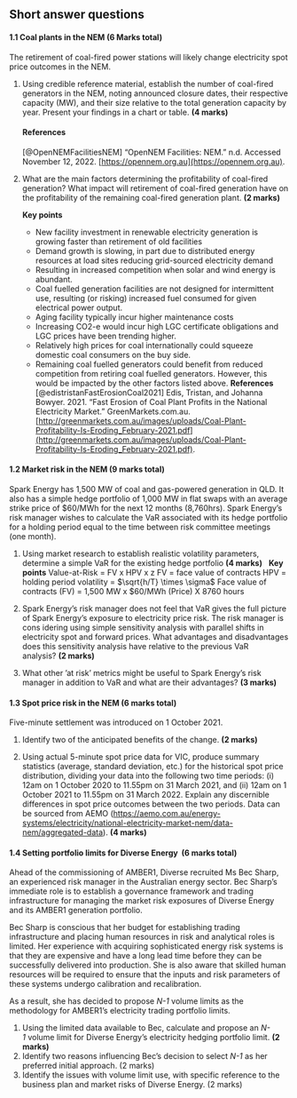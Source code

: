 ## Short answer questions
#### 1.1 Coal plants in the NEM (6 Marks total)

The retirement of coal-fired power stations will likely change electricity spot price outcomes in the NEM.     

1.  Using credible reference material, establish the number of coal-fired generators in the NEM, noting announced closure dates, their respective capacity (MW), and their size relative to the total generation capacity by year. Present your findings in a chart or table. **(4 marks)**
    #### References
    [@OpenNEMFacilitiesNEM]
    “OpenNEM Facilities: NEM.” n.d. Accessed November 12, 2022. [https://opennem.org.au](https://opennem.org.au).

2.  What are the main factors determining the profitability of coal-fired generation? What impact will retirement of coal-fired generation have on the profitability of the remaining coal-fired generation plant. **(2 marks)**

	 **Key points**
	- New facility investment in renewable electricity generation is growing faster than retirement of old facilities
	- Demand growth is slowing, in part due to distributed energy resources at load sites reducing grid-sourced electricity demand
	- Resulting in increased competition when solar and wind energy is abundant.
	- Coal fuelled generation facilities are not designed for intermittent use, resulting (or risking) increased fuel consumed for given electrical power output. 
	- Aging facility typically incur higher maintenance costs
	- Increasing CO2-e would incur high LGC certificate obligations and LGC prices have been trending higher.
	- Relatively high prices for coal internationally could squeeze domestic coal consumers on the buy side.
	- Remaining coal fuelled generators could benefit from reduced competition from retiring coal fuelled generators. However, this would be impacted by the other factors listed above.
	 **References**
[@edistristanFastErosionCoal2021]
Edis, Tristan, and Johanna Bowyer. 2021. “Fast Erosion of Coal Plant Profits in the National Electricity Market.” GreenMarkets.com.au. [http://greenmarkets.com.au/images/uploads/Coal-Plant-Profitability-Is-Eroding_February-2021.pdf](http://greenmarkets.com.au/images/uploads/Coal-Plant-Profitability-Is-Eroding_February-2021.pdf).
	
#### 1.2 Market risk in the NEM (9 marks total)  

Spark Energy has 1,500 MW of coal and gas-powered generation in QLD. It also has a simple hedge portfolio of 1,000 MW in flat swaps with an average strike price of $60/MWh for the next 12 months (8,760hrs). Spark Energy’s risk manager wishes to calculate the VaR associated with its hedge portfolio for a holding period equal to the time between risk committee meetings (one month).  

1.  Using market research to establish realistic volatility parameters, determine a simple VaR for the existing hedge portfolio **(4 marks)**  
	**Key points**
	Value-at-Risk = FV x HPV x z
		FV = face value of contracts
		HPV = holding period volatility = $\sqrt{h/T} \times \sigma$
	Face value of contracts (FV) = 1,500 MW x $60/MWh (Price) X 8760 hours

2.  Spark Energy’s risk manager does not feel that VaR gives the full picture of Spark Energy’s exposure to electricity price risk. The risk manager is cons  idering using simple sensitivity analysis with parallel shifts in electricity spot and forward prices. What advantages and disadvantages does this sensitivity analysis have relative to the previous VaR analysis? **(2 marks)**
    
3.  What other ’at risk’ metrics might be useful to Spark Energy’s risk manager in addition to VaR and what are their advantages? **(3 marks)** 
    

#### 1.3 Spot price risk in the NEM (6 marks total)

Five-minute settlement was introduced on 1 October 2021.  

1.  Identify two of the anticipated benefits of the change. **(2 marks)**
    

2.  Using actual 5-minute spot price data for VIC, produce summary statistics (average, standard deviation, etc.) for the historical spot price distribution, dividing your data into the following two time periods: (i) 12am on 1 October 2020 to 11.55pm on 31 March 2021, and (ii) 12am on 1 October 2021 to 11.55pm on 31 March 2022. Explain any discernible differences in spot price outcomes between the two periods. Data can be sourced from AEMO (https://aemo.com.au/energy-systems/electricity/national-electricity-market-nem/data-nem/aggregated-data). **(4 marks)**  
    

#### 1.4 Setting portfolio limits for Diverse Energy  (6 marks total) 

Ahead of the commissioning of AMBER1, Diverse recruited Ms Bec Sharp, an experienced risk manager in the Australian energy sector. Bec Sharp’s immediate role is to establish a governance framework and trading infrastructure for managing the market risk exposures of Diverse Energy and its AMBER1 generation portfolio.

Bec Sharp is conscious that her budget for establishing trading infrastructure and placing human resources in risk and analytical roles is limited. Her experience with acquiring sophisticated energy risk systems is that they are expensive and have a long lead time before they can be successfully delivered into production. She is also aware that skilled human resources will be required to ensure that the inputs and risk parameters of these systems undergo calibration and recalibration.

As a result, she has decided to propose _N-1_ volume limits as the methodology for AMBER1’s electricity trading portfolio limits.

  

1.  Using the limited data available to Bec, calculate and propose an _N-1_ volume limit for Diverse Energy’s electricity hedging portfolio limit. **(2 marks)** 
2.  Identify two reasons influencing Bec’s decision to select _N-1_ as her preferred initial approach. (2 marks)
3.  Identify the issues with volume limit use, with specific reference to the business plan and market risks of Diverse Energy. (2 marks)